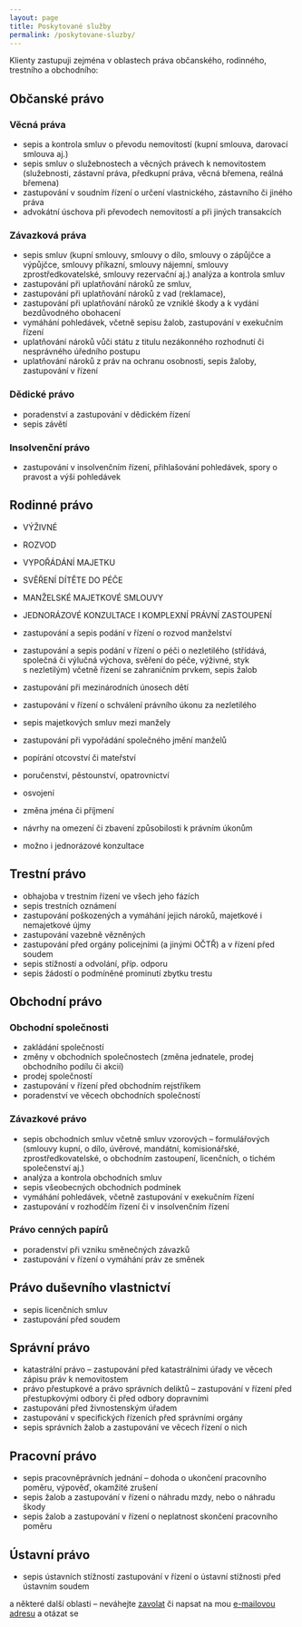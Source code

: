 ```yaml
---
layout: page
title: Poskytované služby
permalink: /poskytovane-sluzby/
---
```


Klienty zastupuji zejména v oblastech práva občanského, rodinného, trestního a obchodního:

## Občanské právo

### Věcná práva
- sepis a kontrola smluv o převodu nemovitostí (kupní smlouva, darovací smlouva&nbsp;aj.)
- sepis smluv o služebnostech a věcných právech k nemovitostem (služebnosti, zástavní práva, předkupní práva, věcná břemena, reálná břemena)
- zastupování v soudním řízení o určení vlastnického, zástavního či jiného práva
- advokátní úschova při převodech nemovitostí a při jiných transakcích

### Závazková práva
- sepis smluv (kupní smlouvy, smlouvy o dílo, smlouvy o zápůjčce a výpůjčce, smlouvy příkazní, smlouvy nájemní, smlouvy zprostředkovatelské, smlouvy rezervační aj.)
analýza a kontrola smluv
- zastupování při uplatňování nároků ze smluv, 
- zastupování při uplatňování nároků z vad (reklamace), 
- zastupování při uplatňování nároků ze vzniklé škody a k vydání bezdůvodného obohacení
- vymáhání pohledávek, včetně sepisu žalob, zastupování v exekučním řízení
- uplatňování nároků vůči státu z titulu nezákonného rozhodnutí či nesprávného úředního postupu
- uplatňování nároků z práv na ochranu osobnosti, sepis žaloby, zastupování v řízení

### Dědické právo
- poradenství a zastupování v dědickém řízení
- sepis závětí

### Insolvenční právo
- zastupování v insolvenčním řízení, přihlašování pohledávek, spory o pravost a výši pohledávek



## Rodinné právo
- VÝŽIVNÉ
- ROZVOD
- VYPOŘÁDÁNÍ MAJETKU
- SVĚŘENÍ DÍTĚTE DO PÉČE
- MANŽELSKÉ MAJETKOVÉ SMLOUVY
- JEDNORÁZOVÉ KONZULTACE I KOMPLEXNÍ PRÁVNÍ ZASTOUPENÍ

- zastupování a sepis podání v řízení o rozvod manželství
- zastupování a sepis podání v řízení o péči o nezletilého (střídává, společná či výlučná výchova, svěření do péče, výživné, styk s nezletilým) včetně řízení se zahraničním prvkem, sepis žalob 
- zastupování při mezinárodních únosech dětí
- zastupování v řízení o schválení právního úkonu za nezletilého
- sepis majetkových smluv mezi manžely
- zastupování při vypořádání společného jmění manželů
- popírání otcovství či mateřství
- poručenství, pěstounství, opatrovnictví
- osvojení
- změna jména či příjmení
- návrhy na omezení či zbavení způsobilosti k právním úkonům
- možno i jednorázové konzultace


## Trestní právo
- obhajoba v trestním řízení ve všech jeho fázích
- sepis trestních oznámení
- zastupování poškozených a vymáhání jejich nároků, majetkové i nemajetkové újmy
- zastupování vazebně vězněných
- zastupování před orgány policejními (a jinými OČTŘ) a v řízení před soudem
- sepis stížností a odvolání, příp. odporu
- sepis žádostí o podmíněné prominutí zbytku trestu


## Obchodní právo

### Obchodní společnosti
- zakládání společností
- změny v obchodních společnostech (změna jednatele, prodej obchodního podílu či akcií)
- prodej společností
- zastupování v řízení před obchodním rejstříkem
- poradenství ve věcech obchodních společností

### Závazkové právo
- sepis obchodních smluv včetně smluv vzorových – formulářových (smlouvy kupní, o dílo, úvěrové, mandátní, komisionářské, zprostředkovatelské, o obchodním zastoupení, licenčních, o tichém společenství aj.)
- analýza a kontrola obchodních smluv
- sepis všeobecných obchodních podmínek 
- vymáhání pohledávek, včetně zastupování v exekučním řízení
- zastupování v rozhodčím řízení či v insolvenčním řízení

### Právo cenných papírů
- poradenství při vzniku směnečných závazků
- zastupování v řízení o vymáhání práv ze směnek
 

## Právo duševního vlastnictví
- sepis licenčních smluv
- zastupování před soudem
  

## Správní právo
- katastrální právo – zastupování před katastrálními úřady ve věcech zápisu práv k nemovitostem
- právo přestupkové a právo správních deliktů – zastupování v řízení před přestupkovými odbory či před odbory dopravními
- zastupování před živnostenským úřadem
- zastupování v specifických řízeních před správními orgány
- sepis správních žalob a zastupování ve věcech řízení o nich
 


## Pracovní právo
- sepis pracovněprávních jednání – dohoda o ukončení pracovního poměru, výpověď, okamžité zrušení
- sepis žalob a zastupování v řízení o náhradu mzdy, nebo o náhradu škody 
- sepis žalob a zastupování v řízení o neplatnost skončení pracovního poměru 


## Ústavní právo
- sepis ústavních stížností
zastupování v řízení o ústavní stížnosti před ústavním soudem


a některé další oblasti – neváhejte [zavolat]({{site.baseurl}}/kontakt) či napsat na mou [e-mailovou adresu](mailto:bruncko@bruncko.cz) a otázat se


